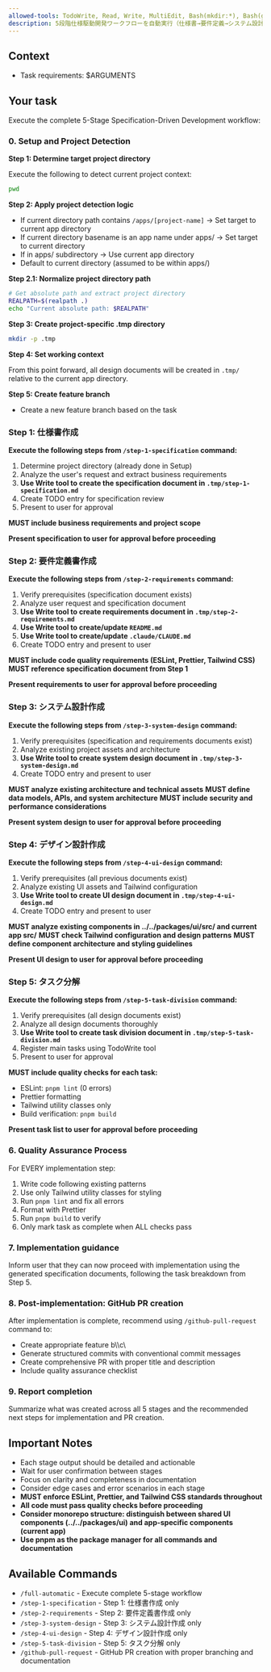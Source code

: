 ```yaml
---
allowed-tools: TodoWrite, Read, Write, MultiEdit, Bash(mkdir:*), Bash(git:*)
description: 5段階仕様駆動開発ワークフローを自動実行（仕様書→要件定義→システム設計→UI設計→タスク分解）
---
```


## Context

- Task requirements: $ARGUMENTS

## Your task

Execute the complete 5-Stage Specification-Driven Development workflow:

### 0. Setup and Project Detection

**Step 1: Determine target project directory**

Execute the following to detect current project context:

```bash
pwd
```

**Step 2: Apply project detection logic**

- If current directory path contains `/apps/[project-name]` → Set target to current app directory
- If current directory basename is an app name under apps/ → Set target to current directory
- If in apps/ subdirectory → Use current app directory
- Default to current directory (assumed to be within apps/)

**Step 2.1: Normalize project directory path**

```bash
# Get absolute path and extract project directory
REALPATH=$(realpath .)
echo "Current absolute path: $REALPATH"
```

**Step 3: Create project-specific .tmp directory**

```bash
mkdir -p .tmp
```

**Step 4: Set working context**

From this point forward, all design documents will be created in `.tmp/` relative to the current app directory.

**Step 5: Create feature branch**

- Create a new feature branch based on the task

### Step 1: 仕様書作成

**Execute the following steps from `/step-1-specification` command:**

1. Determine project directory (already done in Setup)
2. Analyze the user's request and extract business requirements
3. **Use Write tool to create the specification document in `.tmp/step-1-specification.md`**
4. Create TODO entry for specification review
5. Present to user for approval

**MUST include business requirements and project scope**

**Present specification to user for approval before proceeding**

### Step 2: 要件定義書作成

**Execute the following steps from `/step-2-requirements` command:**

1. Verify prerequisites (specification document exists)
2. Analyze user request and specification document
3. **Use Write tool to create requirements document in `.tmp/step-2-requirements.md`**
4. **Use Write tool to create/update `README.md`**
5. **Use Write tool to create/update `.claude/CLAUDE.md`**
6. Create TODO entry and present to user

**MUST include code quality requirements (ESLint, Prettier, Tailwind CSS)**
**MUST reference specification document from Step 1**

**Present requirements to user for approval before proceeding**

### Step 3: システム設計作成

**Execute the following steps from `/step-3-system-design` command:**

1. Verify prerequisites (specification and requirements documents exist)
2. Analyze existing project assets and architecture
3. **Use Write tool to create system design document in `.tmp/step-3-system-design.md`**
4. Create TODO entry and present to user

**MUST analyze existing architecture and technical assets**
**MUST define data models, APIs, and system architecture**
**MUST include security and performance considerations**

**Present system design to user for approval before proceeding**

### Step 4: デザイン設計作成

**Execute the following steps from `/step-4-ui-design` command:**

1. Verify prerequisites (all previous documents exist)
2. Analyze existing UI assets and Tailwind configuration
3. **Use Write tool to create UI design document in `.tmp/step-4-ui-design.md`**
4. Create TODO entry and present to user

**MUST analyze existing components in ../../packages/ui/src/ and current app src/**
**MUST check Tailwind configuration and design patterns**
**MUST define component architecture and styling guidelines**

**Present UI design to user for approval before proceeding**

### Step 5: タスク分解

**Execute the following steps from `/step-5-task-division` command:**

1. Verify prerequisites (all design documents exist)
2. Analyze all design documents thoroughly
3. **Use Write tool to create task division document in `.tmp/step-5-task-division.md`**
4. Register main tasks using TodoWrite tool
5. Present to user for approval

**MUST include quality checks for each task:**

- ESLint: `pnpm lint` (0 errors)
- Prettier formatting
- Tailwind utility classes only
- Build verification: `pnpm build`

**Present task list to user for approval before proceeding**

### 6. Quality Assurance Process

For EVERY implementation step:

1. Write code following existing patterns
2. Use only Tailwind utility classes for styling
3. Run `pnpm lint` and fix all errors
4. Format with Prettier
5. Run `pnpm build` to verify
6. Only mark task as complete when ALL checks pass

### 7. Implementation guidance

Inform user that they can now proceed with implementation using the generated specification documents, following the task breakdown from Step 5.

### 8. Post-implementation: GitHub PR creation

After implementation is complete, recommend using `/github-pull-request` command to:

- Create appropriate feature b\\\c\
- Generate structured commits with conventional commit messages
- Create comprehensive PR with proper title and description
- Include quality assurance checklist

### 9. Report completion

Summarize what was created across all 5 stages and the recommended next steps for implementation and PR creation.

## Important Notes

- Each stage output should be detailed and actionable
- Wait for user confirmation between stages
- Focus on clarity and completeness in documentation
- Consider edge cases and error scenarios in each stage
- **MUST enforce ESLint, Prettier, and Tailwind CSS standards throughout**
- **All code must pass quality checks before proceeding**
- **Consider monorepo structure: distinguish between shared UI components (../../packages/ui) and app-specific components (current app)**
- **Use pnpm as the package manager for all commands and documentation**

## Available Commands

- `/full-automatic` - Execute complete 5-stage workflow
- `/step-1-specification` - Step 1: 仕様書作成 only
- `/step-2-requirements` - Step 2: 要件定義書作成 only
- `/step-3-system-design` - Step 3: システム設計作成 only
- `/step-4-ui-design` - Step 4: デザイン設計作成 only
- `/step-5-task-division` - Step 5: タスク分解 only
- `/github-pull-request` - GitHub PR creation with proper branching and documentation
